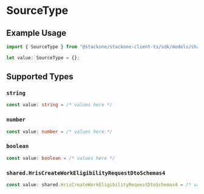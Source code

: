 # SourceType

## Example Usage

```typescript
import { SourceType } from "@stackone/stackone-client-ts/sdk/models/shared";

let value: SourceType = {};
```

## Supported Types

### `string`

```typescript
const value: string = /* values here */
```

### `number`

```typescript
const value: number = /* values here */
```

### `boolean`

```typescript
const value: boolean = /* values here */
```

### `shared.HrisCreateWorkEligibilityRequestDtoSchemas4`

```typescript
const value: shared.HrisCreateWorkEligibilityRequestDtoSchemas4 = /* values here */
```

